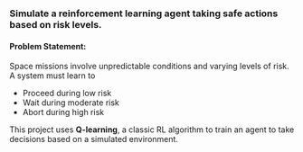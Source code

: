 ### **Simulate a reinforcement learning agent taking safe actions based on risk levels.**

#### Problem Statement:

Space missions involve unpredictable conditions and varying levels of risk. A system must learn to

- Proceed during low risk
- Wait during moderate risk
- Abort during high risk

This project uses **Q-learning**, a classic RL algorithm to train an agent to take decisions based on a simulated environment.



